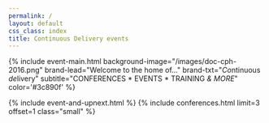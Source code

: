 ```yaml
---
permalink: /
layout: default
css_class: index
title: Continuous Delivery events
---
```


{% include event-main.html
background-image="/images/doc-cph-2016.png"
brand-lead="Welcome to the home of..."
brand-txt="*Co*ntinuous *de*livery"
subtitle="CONFERENCES * EVENTS * TRAINING *& MORE*"
color='#3c890f' %}

{% include event-and-upnext.html %}
{% include conferences.html limit=3 offset=1 class="small" %}
